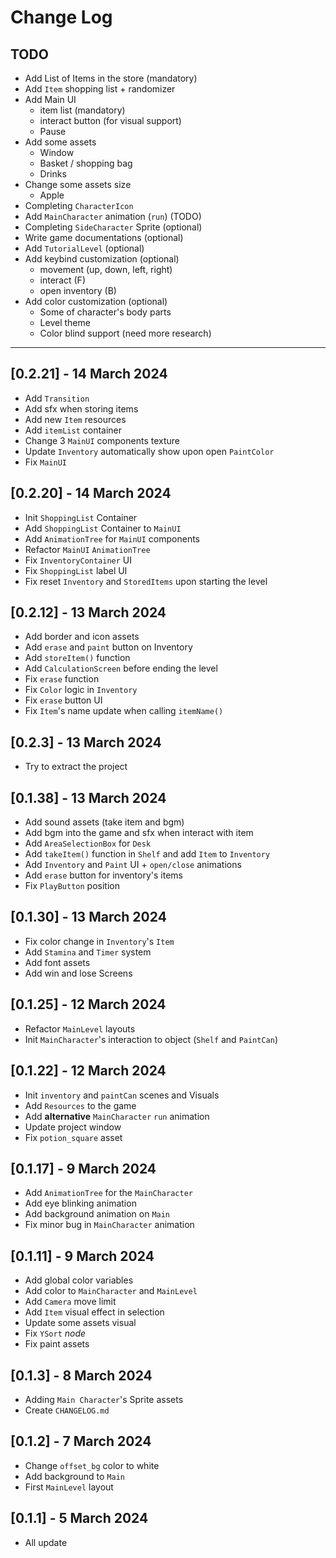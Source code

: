 # Change Log

## TODO

- Add List of Items in the store (mandatory)
- Add `Item` shopping list + randomizer
- Add Main UI
  - item list (mandatory)
  - interact button (for visual support)
  - Pause
- Add some assets
  - Window
  - Basket / shopping bag
  - Drinks
- Change some assets size
  - Apple
- Completing `CharacterIcon`
- Add `MainCharacter` animation (`run`) (TODO)
- Completing `SideCharacter` Sprite (optional)
- Write game documentations (optional)
- Add `TutorialLevel` (optional)
- Add keybind customization (optional)
  - movement (up, down, left, right)
  - interact (F)
  - open inventory (B)
- Add color customization (optional)
  - Some of character's body parts
  - Level theme
  - Color blind support (need more research)

---

## [0.2.21] - 14 March 2024

- Add `Transition`
- Add sfx when storing items
- Add new `Item` resources
- Add `itemList` container
- Change 3 `MainUI` components texture
- Update `Inventory` automatically show upon open `PaintColor`
- Fix `MainUI`

## [0.2.20] - 14 March 2024

- Init `ShoppingList` Container
- Add `ShoppingList` Container to `MainUI`
- Add `AnimationTree` for `MainUI` components
- Refactor `MainUI` `AnimationTree`
- Fix `InventoryContainer` UI
- Fix `ShoppingList` label UI
- Fix reset `Inventory` and `StoredItems` upon starting the level

## [0.2.12] - 13 March 2024

- Add border and icon assets
- Add `erase` and `paint` button on Inventory
- Add `storeItem()` function
- Add `CalculationScreen` before ending the level
- Fix `erase` function
- Fix `Color` logic in `Inventory`
- Fix `erase` button UI
- Fix `Item`'s name update when calling `itemName()`

## [0.2.3] - 13 March 2024

- Try to extract the project

## [0.1.38] - 13 March 2024

- Add sound assets (take item and bgm)
- Add bgm into the game and sfx when interact with item
- Add `AreaSelectionBox` for `Desk`
- Add `takeItem()` function in `Shelf` and add `Item` to `Inventory`
- Add `Inventory` and `Paint` UI + `open/close` animations
- Add `erase` button for inventory's items
- Fix `PlayButton` position

## [0.1.30] - 13 March 2024

- Fix color change in `Inventory`'s `Item`
- Add `Stamina` and `Timer` system
- Add font assets
- Add win and lose Screens

## [0.1.25] - 12 March 2024

- Refactor `MainLevel` layouts
- Init `MainCharacter`'s interaction to object (`Shelf` and `PaintCan`)

## [0.1.22] - 12 March 2024

- Init `inventory` and `paintCan` scenes and Visuals
- Add `Resources` to the game
- Add **alternative** `MainCharacter` `run` animation
- Update project window
- Fix `potion_square` asset

## [0.1.17] - 9 March 2024

- Add `AnimationTree` for the `MainCharacter`
- Add eye blinking animation
- Add background animation on `Main`
- Fix minor bug in `MainCharacter` animation

## [0.1.11] - 9 March 2024

- Add global color variables
- Add color to `MainCharacter` and `MainLevel`
- Add `Camera` move limit
- Add `Item` visual effect in selection
- Update some assets visual
- Fix `YSort` _node_
- Fix paint assets

## [0.1.3] - 8 March 2024

- Adding `Main Character`'s Sprite assets
- Create `CHANGELOG.md`

## [0.1.2] - 7 March 2024

- Change `offset_bg` color to white
- Add background to `Main`
- First `MainLevel` layout

## [0.1.1] - 5 March 2024

- All update
